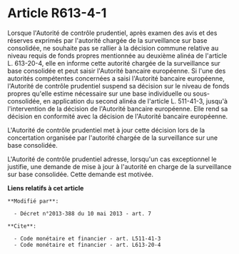 # Article R613-4-1

Lorsque l'Autorité de contrôle prudentiel, après examen des avis et des réserves exprimés par l'autorité chargée de la
surveillance sur base consolidée, ne souhaite pas se rallier à la décision commune relative au niveau requis de fonds propres
mentionnée au deuxième alinéa de l'article L. 613-20-4, elle en informe cette autorité chargée de la surveillance sur base
consolidée et peut saisir l'Autorité bancaire européenne. Si l'une des autorités compétentes concernées a saisi l'Autorité
bancaire européenne, l'Autorité de contrôle prudentiel suspend sa décision sur le niveau de fonds propres qu'elle estime
nécessaire sur une base individuelle ou sous-consolidée, en application du second alinéa de l'article L. 511-41-3, jusqu'à
l'intervention de la décision de l'Autorité bancaire européenne. Elle rend sa décision en conformité avec la décision de
l'Autorité bancaire européenne. 

L'Autorité de contrôle prudentiel met à jour cette décision lors de la concertation organisée par l'autorité chargée de la
surveillance sur une base consolidée. 

L'Autorité de contrôle prudentiel adresse, lorsqu'un cas exceptionnel le justifie, une demande de mise à jour à l'autorité en
charge de la surveillance sur base consolidée. Cette demande est motivée.

**Liens relatifs à cet article**

	**Modifié par**:

	  - Décret n°2013-388 du 10 mai 2013 - art. 7

	**Cite**:

	  - Code monétaire et financier - art. L511-41-3
	  - Code monétaire et financier - art. L613-20-4
